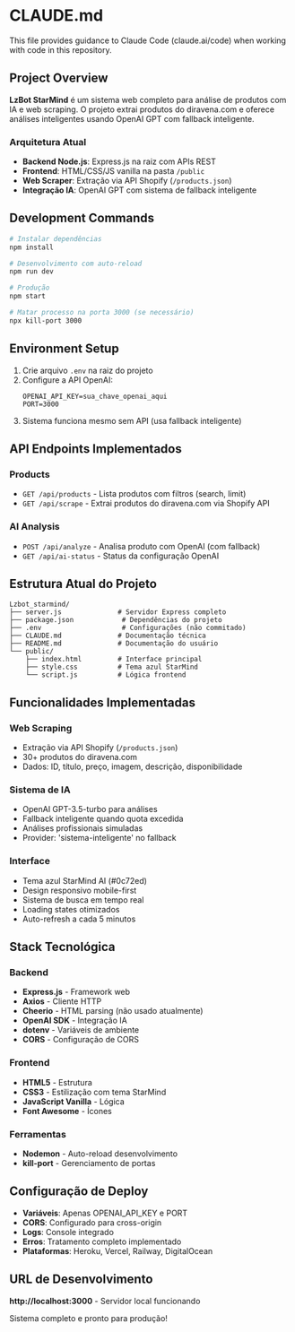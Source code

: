 
# CLAUDE.md

This file provides guidance to Claude Code (claude.ai/code) when working with code in this repository.

## Project Overview

**LzBot StarMind** é um sistema web completo para análise de produtos com IA e web scraping. O projeto extrai produtos do diravena.com e oferece análises inteligentes usando OpenAI GPT com fallback inteligente.

### Arquitetura Atual
- **Backend Node.js**: Express.js na raiz com APIs REST
- **Frontend**: HTML/CSS/JS vanilla na pasta `/public`
- **Web Scraper**: Extração via API Shopify (`/products.json`)
- **Integração IA**: OpenAI GPT com sistema de fallback inteligente

## Development Commands

```bash
# Instalar dependências
npm install

# Desenvolvimento com auto-reload
npm run dev

# Produção
npm start

# Matar processo na porta 3000 (se necessário)
npx kill-port 3000
```

## Environment Setup

1. Crie arquivo `.env` na raiz do projeto
2. Configure a API OpenAI:
   ```
   OPENAI_API_KEY=sua_chave_openai_aqui
   PORT=3000
   ```
3. Sistema funciona mesmo sem API (usa fallback inteligente)

## API Endpoints Implementados

### Products
- `GET /api/products` - Lista produtos com filtros (search, limit)
- `GET /api/scrape` - Extrai produtos do diravena.com via Shopify API

### AI Analysis
- `POST /api/analyze` - Analisa produto com OpenAI (com fallback)
- `GET /api/ai-status` - Status da configuração OpenAI

## Estrutura Atual do Projeto

```
Lzbot_starmind/
├── server.js              # Servidor Express completo
├── package.json            # Dependências do projeto
├── .env                    # Configurações (não commitado)
├── CLAUDE.md              # Documentação técnica
├── README.md              # Documentação do usuário
└── public/
    ├── index.html         # Interface principal
    ├── style.css          # Tema azul StarMind
    └── script.js          # Lógica frontend
```

## Funcionalidades Implementadas

### Web Scraping
- Extração via API Shopify (`/products.json`)
- 30+ produtos do diravena.com
- Dados: ID, título, preço, imagem, descrição, disponibilidade

### Sistema de IA
- OpenAI GPT-3.5-turbo para análises
- Fallback inteligente quando quota excedida
- Análises profissionais simuladas
- Provider: 'sistema-inteligente' no fallback

### Interface
- Tema azul StarMind AI (#0c72ed)
- Design responsivo mobile-first
- Sistema de busca em tempo real
- Loading states otimizados
- Auto-refresh a cada 5 minutos

## Stack Tecnológica

### Backend
- **Express.js** - Framework web
- **Axios** - Cliente HTTP
- **Cheerio** - HTML parsing (não usado atualmente)
- **OpenAI SDK** - Integração IA
- **dotenv** - Variáveis de ambiente
- **CORS** - Configuração de CORS

### Frontend
- **HTML5** - Estrutura
- **CSS3** - Estilização com tema StarMind
- **JavaScript Vanilla** - Lógica
- **Font Awesome** - Ícones

### Ferramentas
- **Nodemon** - Auto-reload desenvolvimento
- **kill-port** - Gerenciamento de portas

## Configuração de Deploy

- **Variáveis**: Apenas OPENAI_API_KEY e PORT
- **CORS**: Configurado para cross-origin
- **Logs**: Console integrado
- **Erros**: Tratamento completo implementado
- **Plataformas**: Heroku, Vercel, Railway, DigitalOcean

## URL de Desenvolvimento

**http://localhost:3000** - Servidor local funcionando

Sistema completo e pronto para produção!